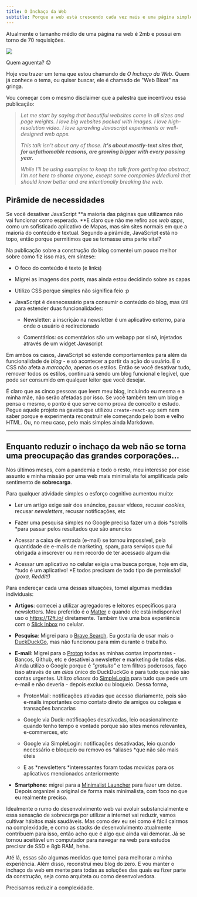 ```yaml
---
title: O Inchaço da Web
subtitle: Porque a web está crescendo cada vez mais e uma página simples de texto leva cinco segundos para carregar e pesa mais que um livro?
---
```


Atualmente o tamanho médio de uma página na web é 2mb e possui em torno de 70 requisições.

![](https://i.vgy.me/Ft5asG.jpg)

Quem aguenta? 😟

Hoje vou trazer um tema que estou chamando de *O Inchaço da Web*. Quem já conhece o tema, ou quiser buscar, ele é chamado de "Web Bloat" na gringa.

Vou começar com o mesmo disclaimer que a palestra que incentivou essa publicação:&#x20;

> *Let me start by saying that beautiful websites come in all sizes and page weights. I love big websites packed with images. I love high-resolution video. I love sprawling Javascript experiments or well-designed web apps.*
>
> *This talk isn't about any of those. **It's about mostly-text sites that, for unfathomable reasons, are growing bigger with every passing year.***
>
> *While I'll be using examples to keep the talk from getting too abstract, I’m not here to shame anyone, except some companies (Medium) that should know better and are intentionally breaking the web.*



## Pirâmide de necessidades

Se você desativar JavaScript **a maioria das páginas que utilizamos não vai funcionar como esperado. **E claro que não me refiro aos *web apps*, como um sofisticado aplicativo de Mapas, mas sim sites normais em que a maioria do conteúdo é textual. Segundo a pirâmide, JavaScript está no topo, então porque permitimos que se tornasse uma parte vital?

Na publicação sobre a construção do blog comentei um pouco melhor sobre como fiz isso mas, em síntese:&#x20;

*   O foco do conteúdo é texto (e links)

*   Migrei as imagens dos *posts*, mas ainda estou decidindo sobre as capas

*   Utilizo CSS porque simples não significa feio :p

*   JavaScript é desnecessário para consumir o conteúdo do blog, mas útil para estender duas funcionalidades:

    *   Newsletter: a inscrição na newsletter é um aplicativo externo, para onde o usuário é redirecionado

    *   Comentários: os comentários são um webapp por si só, injetados através de um widget Javascript

Em ambos os casos, JavaScript só estende comportamentos para além da funcionalidade de *blog* - e só acontecer a partir da ação do usuário. E o CSS não afeta a *marcação*, apenas os estilos. Então se você desativar tudo, remover todos os estilos, continuará sendo um blog funcional e legível, que pode ser consumido em qualquer leitor que você desejar.&#x20;

É claro que as cinco pessoas que leem meu blog, incluindo eu mesma e a minha mãe, não serão afetadas por isso. Se você também tem um blog e pensa o mesmo, o ponto é que serve como prova de conceito e estudo. Pegue aquele projeto na gaveta que utilizou `create-react-app` sem nem saber porque e experimenta reconstruir ele começando pelo bom e velho HTML. Ou, no meu caso, pelo mais simples ainda Markdown.

***

## Enquanto reduzir o inchaço da web não se torna uma preocupação das grandes corporações...

Nos últimos meses, com a pandemia e todo o resto, meu interesse por esse assunto e minha missão por uma web mais minimalista foi amplificada pelo sentimento de **sobrecarga**.&#x20;

Para qualquer atividade simples o esforço cognitivo aumentou muito:&#x20;

*   Ler um artigo exige sair dos anúncios, pausar vídeos, recusar *cookies*, recusar *newsletters*, recusar notificações, etc

*   Fazer uma pesquisa simples no Google precisa fazer um a dois *scrolls *para passar pelos resultados que são anuncios

*   Acessar a caixa de entrada (e-mail) se tornou impossível, pela quantidade de e-mails de marketing, spam, para serviços que fui obrigada a inscrever ou nem recordo de ter acessado algum dia

*   Acessar um aplicativo no celular exigia uma busca porque, hoje em dia, *tudo é um aplicativo! *E todos precisam de todo tipo de permissão! *(poxa, Reddit!)*

Para endereçar cada uma dessas situações, tomei algumas medidas individuais:&#x20;

*   **Artigos**: comecei a utilizar agregadores e leitores específicos para newsletters. Meu preferido é o [Matter](https://getmatter.app/) e quando ele está indisponível uso o <https://12ft.io/> diretamente. Também tive uma boa experiência com o [Slick Inbox](https://slickinbox.com/) no celular.

*   **Pesquisa**: Migrei para o [Brave Search](https://search.brave.com/). Eu gostaria de usar mais o [DuckDuckGo](https://duckduckgo.com/), mas não funcionou para mim durante o trabalho.

*   **E-mail**: Migrei para o [Proton](https://proton.me/) todas as minhas contas importantes - Bancos, Github, etc e desativei a newsletter e marketing de todas elas. Ainda utilizo o Google porque é *"gratuito"* e tem filtros poderosos, faço isso através de um *alias* único do DuckDuckGo e para tudo que não são contas urgentes. Utilizo *aliases* do [SimpleLogin](https://www.simpleslogin.com/) para tudo que pede um e-mail e não deveria - depois excluo ou bloqueio. Dessa forma,

    *   ProtonMail: notificações ativadas que acesso diariamente, pois são e-mails importantes como contato direto de amigos ou colegas e transações bancarias

    *   Google via Duck: notificações desativadas, leio ocasionalmente quando tenho tempo e vontade porque são sites menos relevantes, e-commerces, etc

    *   Google via SimpleLogin: notificações desativadas, leio quando necessário e bloqueio ou removo os *aliases *que não são mais úteis&#x20;

    *   E as *newsletters *interessantes foram todas movidas para os aplicativos mencionados anteriormente&#x20;

*   **Smartphone**: migrei para a [Minimalist Launcher](https://play.google.com/store/apps/details?id=com.devswhocare.productivitylauncher\&hl=en\&gl=US) para fazer um detox. Depois organizei a original de forma mais minimalista, com foco no que eu realmente preciso.

Idealmente o rumo do desenvolvimento web vai evoluir substancialmente e essa sensação de sobrecarga por utilizar a internet vai reduzir, vamos cultivar hábitos mais saudáveis. Mas como dev eu sei como é fácil cairmos na complexidade, e como as stacks de desenvolvimento atualmente contribuem para isso, então acho que é algo que ainda vai demorar. Já se tornou aceitável um computador para navegar na web para estudos precisar de SSD e 8gb RAM, hehe.&#x20;

Até lá, essas são algumas medidas que tomei para melhorar a minha experiência. Além disso, reconstruí meu blog do zero. E vou manter o inchaço da web em mente para todas as soluções das quais eu fizer parte da construção, seja como arquiteta ou como desenvolvedora.&#x20;

Precisamos reduzir a complexidade.&#x20;